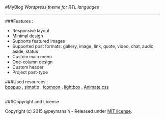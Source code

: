 
#MyBlog
*Wordpress theme for RTL languages*
<br>
<hr>


###Features :

* Responsive layout
* Minimal design
* Supports featured images
* Supported post formats: gallery, image, link, quote, video, chat, audio, aside, status
* Custom main menu
* One-column design
* Custom header
* Project post-type

###Used resources :  
[bpopup](http://dinbror.dk/bpopup/)
,
[simptip](http://arashm.net/lab/simptip/)
,
[icomoon](https://icomoon.io/)
,
[lightbox](http://lokeshdhakar.com/projects/lightbox2/)
,
[Animate css](https://github.com/daneden/animate.css)

<br>
###Copyright and License

Copyright (c) 2015 @peymanslh - Released under [MIT license](https://github.com/peymanslh/MyBlog/blob/master/LICENSE).

